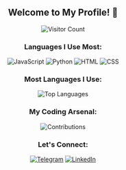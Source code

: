 <div align="center">

## Welcome to My Profile! 🚀
![Visitor Count](https://profile-counter.glitch.me/MitsuoSuba/count.svg)

### Languages I Use Most:
![JavaScript](https://img.shields.io/badge/JavaScript-Expert-yellow?style=flat-square&logo=javascript&logoColor=white&link=your-js-profile)
![Python](https://img.shields.io/badge/Python-Intermediate-blue?style=flat-square&logo=python&logoColor=white&link=your-py-profile)
![HTML](https://img.shields.io/badge/HTML5-Intermediate-orange?style=flat-square&logo=html5&logoColor=white&link=your-html-profile)
![CSS](https://img.shields.io/badge/CSS3-Intermediate-blueviolet?style=flat-square&logo=css3&logoColor=white&link=your-css-profile)

### Most Languages I Use:
![Top Languages](https://github-readme-stats.vercel.app/api/top-langs/?username=MitsuoSuba&layout=compact&theme=radical)

### My Coding Arsenal:
![Contributions](https://github-readme-streak-stats.herokuapp.com/?user=MitsuoSuba&theme=dark)

### Let's Connect:
[![Telegram](https://img.shields.io/badge/Telegram-Contact-blue?style=flat-square&logo=telegram)](telegram.me.ImMitsuoSuwa)
[![LinkedIn](https://img.shields.io/badge/LinkedIn-Connect-blue?style=flat-square&logo=linkedin)](https://www.linkedin.com/in/kunal-gaikwad-5731712b2?utm_source=share&utm_campaign=share_via&utm_content=profile&utm_medium=android_app)

</div>
